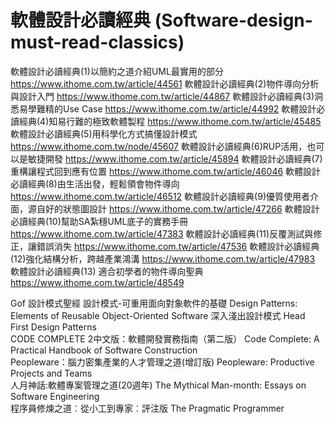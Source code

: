 # 軟體設計必讀經典 (Software-design-must-read-classics)

軟體設計必讀經典(1)以簡約之道介紹UML最實用的部分 https://www.ithome.com.tw/article/44561
軟體設計必讀經典(2)物件導向分析與設計入門 https://www.ithome.com.tw/article/44867
軟體設計必讀經典(3)洞悉易學難精的Use Case https://www.ithome.com.tw/article/44992
軟體設計必讀經典(4)知易行難的極致軟體製程 https://www.ithome.com.tw/article/45485
軟體設計必讀經典(5)用科學化方式搞懂設計模式 https://www.ithome.com.tw/node/45607
軟體設計必讀經典(6)RUP活用，也可以是敏捷開發 https://www.ithome.com.tw/article/45894
軟體設計必讀經典(7)重構讓程式回到應有位置 https://www.ithome.com.tw/article/46046
軟體設計必讀經典(8)由生活出發，輕鬆領會物件導向 https://www.ithome.com.tw/article/46512
軟體設計必讀經典(9)優質使用者介面，源自好的狀態圖設計 https://www.ithome.com.tw/article/47266
軟體設計必讀經典(10)幫助SA紮穩UML底子的實務手冊 https://www.ithome.com.tw/article/47383
軟體設計必讀經典(11)反覆測試與修正，讓錯誤消失 https://www.ithome.com.tw/article/47536
軟體設計必讀經典(12)強化結構分析，跨越產業鴻溝 https://www.ithome.com.tw/article/47983
軟體設計必讀經典(13) 適合初學者的物件導向聖典 https://www.ithome.com.tw/article/48549

Gof 設計模式聖經 設計模式-可重用面向對象軟件的基礎  Design Patterns: Elements of Reusable Object-Oriented Software
深入淺出設計模式 Head First Design Patterns  
CODE COMPLETE 2中文版：軟體開發實務指南（第二版） Code Complete: A Practical Handbook of Software Construction  
Peopleware：腦力密集產業的人才管理之道(增訂版)  Peopleware: Productive Projects and Teams  
人月神話:軟體專案管理之道(20週年) The Mythical Man-month: Essays on Software Engineering  
程序員修煉之道︰從小工到專家︰評注版 The Pragmatic Programmer  